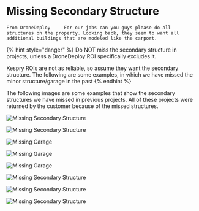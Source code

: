 # Missing Secondary Structure

`From DroneDeploy    
For our jobs can you guys please do all structures on the property. Looking back, they seem to want all additional buildings that are modeled like the carport.`

{% hint style="danger" %}
Do NOT miss the secondary structure in projects, unless a DroneDeploy ROI specifically excludes it. 

Kespry ROIs are not as reliable, so assume they want the secondary structure. The following are some examples, in which we have missed the minor structure/garage in the past
{% endhint %}

The following images are some examples that show the secondary structures we have missed in previous projects. All of these projects were returned by the customer because of the missed structures.

![Missing Secondary Structure](../.gitbook/assets/image%20%283%29.png)

![Missing Secondary Structure](../.gitbook/assets/screen-shot-2018-07-25-at-8.00.06-am.png)

![Missing Garage](../.gitbook/assets/screen-shot-2018-07-23-at-8.23.04-am.png)

![Missing Garage](../.gitbook/assets/screen-shot-2018-07-16-at-11.48.16-am.png)

![Missing Garage](../.gitbook/assets/screen-shot-2018-07-13-at-10.19.17-am.png)

![Missing Secondary Structure](../.gitbook/assets/image-1.png)

![Missing Secondary Structure](../.gitbook/assets/pastedimage.png)

![Missing Secondary Structure](../.gitbook/assets/2018-05-30_16-15-00.jpg)

